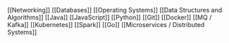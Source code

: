 [[Networking]]
[[Databases]]
[[Operating Systems]]
[[Data Structures and Algorithms]]
[[Java]]
[[JavaScript]]
[[Python]]
[[Git]]
[[Docker]]
[[MQ / Kafka]]
[[Kubernetes]]
[[Spark]]
[[Go]]
[[Microservices / Distributed Systems]]